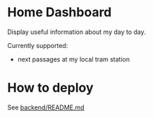 # Home Dashboard

Display useful information about my day to day.

Currently supported:
- next passages at my local tram station

# How to deploy

See [backend/README.md](backend/README.md)

